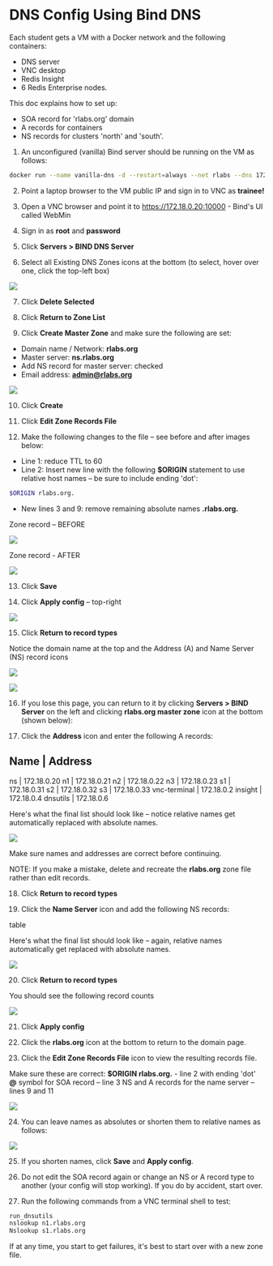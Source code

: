 # DNS Config Using Bind DNS

Each student gets a VM with a Docker network and the following containers:
- DNS server
- VNC desktop
- Redis Insight
- 6 Redis Enterprise nodes.

This doc explains how to set up:
- SOA record for 'rlabs.org' domain
- A records for containers
- NS records for clusters 'north' and 'south'.

1. An unconfigured (vanilla) Bind server should be running on the VM as follows:

```bash
docker run --name vanilla-dns -d --restart=always --net rlabs --dns 172.18.0.20 --hostname ns.rlabs.org --ip 172.18.0.20 -p 10000:10000/tcp sameersbn/bind
```

2. Point a laptop browser to the VM public IP and sign in to VNC as **trainee!**

3. Open a VNC browser and point it to https://172.18.0.20:10000 - Bind's UI called WebMin

4. Sign in as **root** and **password**

5. Click **Servers > BIND DNS Server**
  
6. Select all Existing DNS Zones icons at the bottom (to select, hover over one,  click the top-left box)

![](img/04%20-%20DNS%20default%20zone%20select.png)

7. Click **Delete Selected**

8. Click **Return to Zone List**

9. Click **Create Master Zone** and make sure the following are set:
- Domain name / Network: **rlabs.org**
- Master server: **ns.rlabs.org**
- Add NS record for master server: checked
- Email address: **admin@rlabs.org**

![](img/05%20-%20DNS%20zone%20create.png)

10. Click **Create** 

11. Click **Edit Zone Records File**

12. Make the following changes to the file – see before and after images below:
- Line 1: reduce TTL to 60
- Line 2: Insert new line with the following **$ORIGIN** statement to use relative host names – be sure to include ending 'dot':	

```bash
$ORIGIN rlabs.org.
```

- New lines 3 and 9: remove remaining absolute names **.rlabs.org.**

Zone record – BEFORE

![](img/06%20-%20DNS%20zone%20record%20start.png)

Zone record - AFTER

![](img/07%20-%20DNS%20zone%20record%20zone%20set.png)

13. Click **Save**

14. Click **Apply config** – top-right

![](img/08%20-%20DNS%20apply%20config.png)

15. Click **Return to record types**

Notice the domain name at the top and the Address (A) and Name Server (NS) record icons

![](img/09%20-%20DNS%20mater%20zone%20title.png)

![](img/10%20-%20DNS%20A%20and%20NS%20record%20icons.png)

16. If you lose this page, you can return to it by clicking **Servers > BIND Server** on the left and clicking **rlabs.org master zone** icon at the bottom (shown below):

17. Click the **Address** icon and enter the following A records:



Name | Address
--------------
ns | 172.18.0.20
n1 | 172.18.0.21
n2 | 172.18.0.22
n3 | 172.18.0.23
s1 | 172.18.0.31
s2 | 172.18.0.32
s3 | 172.18.0.33
vnc-terminal | 172.18.0.2
insight | 172.18.0.4
dnsutils | 172.18.0.6


Here's what the final list should look like – notice relative names get automatically replaced with absolute names.

![](img/11%20-%20DNS%20A%20records%20list.png)

Make sure names and addresses are correct before continuing.

NOTE: If you make a mistake, delete and recreate the **rlabs.org** zone file rather than edit records.

18. Click **Return to record types**

19. Click the **Name Server** icon and add the following NS records:

table

Here's what the final list should look like – again, relative names automatically get replaced with absolute names.

![](img/12%20-%20DNS%20NS%20records%20list.png)

20. Click **Return to record types**

You should see the following record counts

![](img/13%20-%20DNS%20record%20counts.png)

21. Click **Apply config**

22. Click the **rlabs.org** icon at the bottom to return to the domain page.

23. Click the **Edit Zone Records File** icon to view the resulting records file.

Make sure these are correct: 
**$ORIGIN rlabs.org.** - line 2 with ending 'dot'
**@** symbol for SOA record – line 3
NS and A records for the name server – lines 9 and 11

![](img/14%20-%20DNS%20record%20file%20-%20absolute%20names.png)

24. You can leave names as absolutes or shorten them to relative names as follows:

![](img/15%20-%20DNS%20short%20names%20in%20records%20file.png)

25. If you shorten names, click **Save** and **Apply config**.

26. Do not edit the SOA record again or change an NS or A record type to another (your config will stop working). If you do by accident, start over.

27. Run the following commands from a VNC terminal shell to test:

```bash
run_dnsutils
nslookup n1.rlabs.org
Nslookup s1.rlabs.org
```

If at any time, you start to get failures, it's best to start over with a new zone file.

